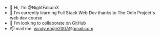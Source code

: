 - 👋 Hi, I’m @NightFalconX
- 🌱 I’m currently learning Full Stack Web Dev thanks to The Odin Project's web dev course
- 💞️ I’m looking to collaborate on GitHub
- 📫 mail me: windy.eagle2007@gmail.com

<!---
NightFalconX/NightFalconX is a ✨ special ✨ repository because its `README.md` (this file) appears on your GitHub profile.
You can click the Preview link to take a look at your changes.
--->
